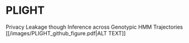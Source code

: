 # PLIGHT
Privacy Leakage though Inference across Genotypic HMM Trajectories
[[/images/PLIGHT_github_figure.pdf|ALT TEXT]]
